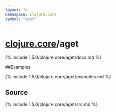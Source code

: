 ```yaml
---
layout: fn
namespace: clojure.core
symbol: "aget"
---
```


# [clojure.core](../)/aget

{% include 1.5.0/clojure.core/aget/docs.md %}

##Examples

{% include 1.5.0/clojure.core/aget/examples.md %}
## Source
{% include 1.5.0/clojure.core/aget/src.md %}

